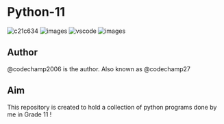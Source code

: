 # Python-11

![c21c634](https://github.com/codechamp2006/Python-11/assets/67919254/295a8176-ca6f-4a05-a5f2-c4b203465b5e)
![images](https://github.com/codechamp2006/Python-11/assets/67919254/f50441aa-3738-4411-a39e-3d3d6a2fece2)
![vscode](https://github.com/codechamp2006/Python-11/assets/67919254/18296d5c-46cb-4f82-b17a-0efc190d0b6e)
![images](https://github.com/codechamp2006/Python-11/assets/67919254/18919c9c-da1e-4c0d-89bf-222e58d0b1d0)



## Author
@codechamp2006 is the author. Also known as @codechamp27

## Aim 
This repository is created to hold a collection of python programs done by me 
in Grade 11 !



